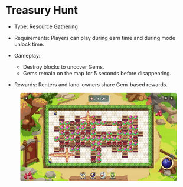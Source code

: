 # Treasury Hunt

* Type: Resource Gathering
* Requirements: Players can play during earn time and during mode unlock time.



* Gameplay:
  * Destroy blocks to uncover Gems.
  * Gems remain on the map for 5 seconds before disappearing.
* Rewards: Renters and land-owners share Gem-based rewards.

<figure><img src="../../.gitbook/assets/image (1) (1).png" alt=""><figcaption></figcaption></figure>
